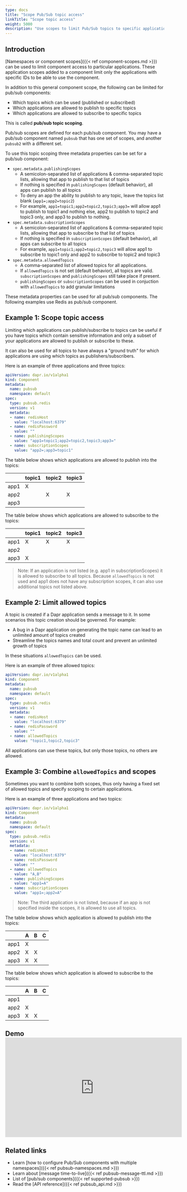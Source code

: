 ```yaml
---
type: docs
title: "Scope Pub/Sub topic access"
linkTitle: "Scope topic access"
weight: 5000
description: "Use scopes to limit Pub/Sub topics to specific applications"
---
```


## Introduction

[Namespaces or component scopes]({{< ref component-scopes.md >}}) can be used to limit component access to particular applications. These application scopes added to a component limit only the applications with specific IDs to be able to use the component.

In addition to this general component scope, the following can be limited for pub/sub components:
- Which topics which can be used (published or subscribed)
- Which applications are allowed to publish to specific topics
- Which applications are allowed to subscribe to specific topics

This is called **pub/sub topic scoping**.

Pub/sub scopes are defined for each pub/sub component.  You may have a pub/sub component named `pubsub` that has one set of scopes, and another `pubsub2` with a different set.

To use this topic scoping three metadata properties can be set for a pub/sub component:
- `spec.metadata.publishingScopes`
  - A semicolon-separated list of applications & comma-separated topic lists, allowing that app to publish to that list of topics
  - If nothing is specified in `publishingScopes` (default behavior), all apps can publish to all topics
  - To deny an app the ability to publish to any topic, leave the topics list blank (`app1=;app2=topic2`)
  - For example, `app1=topic1;app2=topic2,topic3;app3=` will allow app1 to publish to topic1 and nothing else, app2 to publish to topic2 and topic3 only, and app3 to publish to nothing.
- `spec.metadata.subscriptionScopes`
  - A semicolon-separated list of applications & comma-separated topic lists, allowing that app to subscribe to that list of topics
  - If nothing is specified in `subscriptionScopes` (default behavior), all apps can subscribe to all topics
  - For example, `app1=topic1;app2=topic2,topic3` will allow app1 to subscribe to topic1 only and app2 to subscribe to topic2 and topic3
- `spec.metadata.allowedTopics`
  - A comma-separated list of allowed topics for all applications.
  - If `allowedTopics` is not set (default behavior), all topics are valid. `subscriptionScopes` and `publishingScopes` still take place if present.
  - `publishingScopes` or `subscriptionScopes` can be used in conjuction with `allowedTopics` to add granular limitations

These metadata properties can be used for all pub/sub components. The following examples use Redis as pub/sub component.

## Example 1: Scope topic access

Limiting which applications can publish/subscribe to topics can be useful if you have topics which contain sensitive information and only a subset of your applications are allowed to publish or subscribe to these.

It can also be used for all topics to have always a "ground truth" for which applications are using which topics as publishers/subscribers.

Here is an example of three applications and three topics:
```yaml
apiVersion: dapr.io/v1alpha1
kind: Component
metadata:
  name: pubsub
  namespace: default
spec:
  type: pubsub.redis
  version: v1
  metadata:
  - name: redisHost
    value: "localhost:6379"
  - name: redisPassword
    value: ""
  - name: publishingScopes
    value: "app1=topic1;app2=topic2,topic3;app3="
  - name: subscriptionScopes
    value: "app2=;app3=topic1"
```

The table below shows which applications are allowed to publish into the topics:

|      | topic1 | topic2 | topic3 |
| ---- | ------ | ------ | ------ |
| app1 | X      |        |        |
| app2 |        | X      | X      |
| app3 |        |        |        |

The table below shows which applications are allowed to subscribe to the topics:

|      | topic1 | topic2 | topic3 |
| ---- | ------ | ------ | ------ |
| app1 | X      | X      | X      |
| app2 |        |        |        |
| app3 | X      |        |        |

> Note: If an application is not listed (e.g. app1 in subscriptionScopes) it is allowed to subscribe to all topics. Because `allowedTopics` is not used and app1 does not have any subscription scopes, it can also use additional topics not listed above.

## Example 2: Limit allowed topics

A topic is created if a Dapr application sends a message to it. In some scenarios this topic creation should be governed. For example:
- A bug in a Dapr application on generating the topic name can lead to an unlimited amount of topics created
- Streamline the topics names and total count and prevent an unlimited growth of topics

In these situations `allowedTopics` can be used.

Here is an example of three allowed topics:
```yaml
apiVersion: dapr.io/v1alpha1
kind: Component
metadata:
  name: pubsub
  namespace: default
spec:
  type: pubsub.redis
  version: v1
  metadata:
  - name: redisHost
    value: "localhost:6379"
  - name: redisPassword
    value: ""
  - name: allowedTopics
    value: "topic1,topic2,topic3"
```

All applications can use these topics, but only those topics, no others are allowed.

## Example 3: Combine `allowedTopics` and scopes

Sometimes you want to combine both scopes, thus only having a fixed set of allowed topics and specify scoping to certain applications.

Here is an example of three applications and two topics:
```yaml
apiVersion: dapr.io/v1alpha1
kind: Component
metadata:
  name: pubsub
  namespace: default
spec:
  type: pubsub.redis
  version: v1
  metadata:
  - name: redisHost
    value: "localhost:6379"
  - name: redisPassword
    value: ""
  - name: allowedTopics
    value: "A,B"
  - name: publishingScopes
    value: "app1=A"
  - name: subscriptionScopes
    value: "app1=;app2=A"
```

> Note: The third application is not listed, because if an app is not specified inside the scopes, it is allowed to use all topics.

The table below shows which application is allowed to publish into the topics:

|      | A | B | C |
| ---- | - | - | - |
| app1 | X |   |   |
| app2 | X | X |   |
| app3 | X | X |   |

The table below shows which application is allowed to subscribe to the topics:

|      | A | B | C |
| ---- | - | - | - |
| app1 |   |   |   |
| app2 | X |   |   |
| app3 | X | X |   |


## Demo <iframe width="560" height="315" src="https://www.youtube.com/embed/7VdWBBGcbHQ?start=513" frameborder="0" allow="accelerometer; autoplay; clipboard-write; encrypted-media; gyroscope; picture-in-picture" allowfullscreen mark="crwd-mark"></iframe>

## Related links

- Learn [how to configure Pub/Sub components with multiple namespaces]({{< ref pubsub-namespaces.md >}})
- Learn about [message time-to-live]({{< ref pubsub-message-ttl.md >}})
- List of [pub/sub components]({{< ref supported-pubsub >}})
- Read the [API reference]({{< ref pubsub_api.md >}})